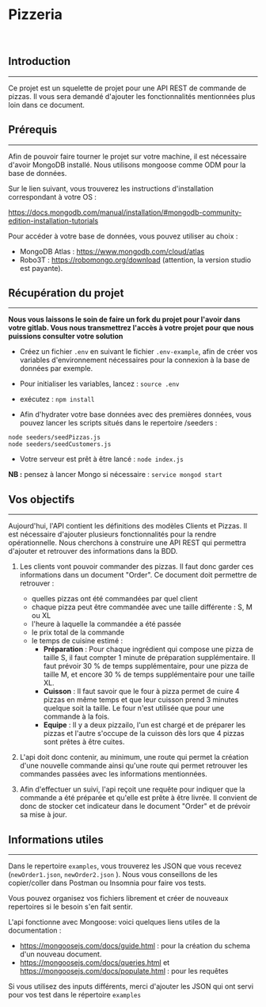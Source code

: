 # Pizzeria
<br />

## Introduction
---

Ce projet est un squelette de projet pour une API REST de commande de pizzas. Il vous sera demandé d'ajouter les fonctionnalités mentionnées plus loin dans ce document.

## Prérequis
---

Afin de pouvoir faire tourner le projet sur votre machine, il est nécessaire d'avoir MongoDB installé. Nous utilisons mongoose comme ODM pour la base de données.

Sur le lien suivant, vous trouverez les instructions d'installation correspondant à votre OS :

https://docs.mongodb.com/manual/installation/#mongodb-community-edition-installation-tutorials

Pour accéder à votre base de données, vous pouvez utiliser au choix :
- MongoDB Atlas : https://www.mongodb.com/cloud/atlas
- Robo3T : https://robomongo.org/download (attention, la version studio est payante).


## Récupération du projet
---

**Nous vous laissons le soin de faire un fork du projet pour l'avoir dans votre gitlab. Vous nous transmettrez l'accès à votre projet pour que nous puissions consulter votre solution**

* Créez un fichier `.env` en suivant le fichier `.env-example`, afin de créer vos variables d'environnement nécessaires pour la connexion à la base de données par exemple.

* Pour initialiser les variables, lancez : `source .env`

* exécutez : `npm install`

* Afin d'hydrater votre base données avec des premières données, vous pouvez lancer les scripts situés dans le repertoire /seeders  :
```
node seeders/seedPizzas.js
node seeders/seedCustomers.js
```

* Votre serveur est prêt à être lancé : `node index.js`

**NB :** pensez à lancer Mongo si nécessaire : `service mongod start`


## Vos objectifs
---

Aujourd'hui, l'API contient les définitions des modèles Clients et Pizzas. Il est nécessaire d'ajouter plusieurs fonctionnalités pour la rendre opérationnelle. Nous cherchons à construire une API REST qui permettra d'ajouter et retrouver des informations  dans la BDD.

1. Les clients vont pouvoir commander des pizzas. Il faut donc garder ces informations dans un document "Order". Ce document doit permettre de retrouver :
    * quelles pizzas ont été commandées par quel client
    * chaque pizza peut être commandée avec une taille différente : S, M ou XL
    * l'heure à laquelle la commandée a été passée
    * le prix total de la commande
    * le temps de cuisine estimé :
       * **Préparation** : Pour chaque ingrédient qui compose une pizza de taille S, il faut compter 1 minute de préparation supplémentaire. Il faut prévoir 30 % de temps supplémentaire, pour une pizza de taille M, et encore 30 % de temps supplémentaire pour une taille XL.
       * **Cuisson** : Il faut savoir que le four à pizza permet de cuire 4 pizzas en même temps et que leur cuisson prend 3 minutes quelque soit la taille. Le four n'est utilisée que pour une commande à la fois. 
       * **Equipe** : Il y a deux pizzailo, l'un est chargé et de préparer les pizzas et l'autre s'occupe de la cuisson dès lors que 4 pizzas sont prêtes à être cuites.

2. L'api doit donc contenir, au minimum, une route qui permet la création d'une nouvelle commande ainsi qu'une route qui permet retrouver les commandes passées avec les informations mentionnées.

3. Afin d'effectuer un suivi, l'api reçoit une requête pour indiquer que la commande a été préparée et qu'elle est prête à être livrée. Il convient de donc de stocker cet indicateur dans le document "Order" et de prévoir sa mise à jour.


## Informations utiles
---

Dans le repertoire `examples`, vous trouverez les JSON que vous recevez (`newOrder1.json`, `newOrder2.json` ). Nous vous conseillons de les copier/coller dans Postman ou Insomnia pour faire vos tests.

Vous pouvez organisez vos fichiers librement et créer de nouveaux repertoires si le besoin s'en fait sentir. <br>

L'api fonctionne avec Mongoose: voici quelques liens utiles de la documentation :
* https://mongoosejs.com/docs/guide.html : pour la création du schema d'un nouveau document.
* https://mongoosejs.com/docs/queries.html et https://mongoosejs.com/docs/populate.html : pour les requêtes

Si vous utilisez des inputs différents, merci d'ajouter les JSON qui ont servi pour vos test dans le répertoire `examples`


